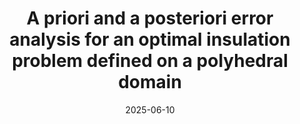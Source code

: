 ---
title: "A priori and a posteriori error analysis for an optimal insulation problem defined on a polyhedral domain"
collection: talks
type: "Talk"
permalink: /talks/2025-06-talk-10
venue: "Conference on Advanced Numerical Schemes for Challenging PDEs, City University of Hong Kong"
date: 2025-06-10
location: "Hong Kong, China"
status: "upcoming"
---  